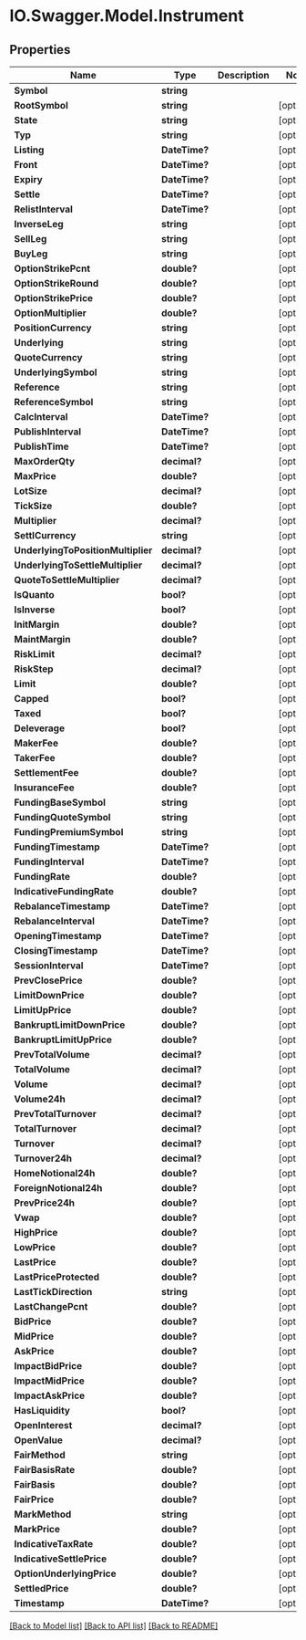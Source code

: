 # IO.Swagger.Model.Instrument
## Properties

Name | Type | Description | Notes
------------ | ------------- | ------------- | -------------
**Symbol** | **string** |  | 
**RootSymbol** | **string** |  | [optional] 
**State** | **string** |  | [optional] 
**Typ** | **string** |  | [optional] 
**Listing** | **DateTime?** |  | [optional] 
**Front** | **DateTime?** |  | [optional] 
**Expiry** | **DateTime?** |  | [optional] 
**Settle** | **DateTime?** |  | [optional] 
**RelistInterval** | **DateTime?** |  | [optional] 
**InverseLeg** | **string** |  | [optional] 
**SellLeg** | **string** |  | [optional] 
**BuyLeg** | **string** |  | [optional] 
**OptionStrikePcnt** | **double?** |  | [optional] 
**OptionStrikeRound** | **double?** |  | [optional] 
**OptionStrikePrice** | **double?** |  | [optional] 
**OptionMultiplier** | **double?** |  | [optional] 
**PositionCurrency** | **string** |  | [optional] 
**Underlying** | **string** |  | [optional] 
**QuoteCurrency** | **string** |  | [optional] 
**UnderlyingSymbol** | **string** |  | [optional] 
**Reference** | **string** |  | [optional] 
**ReferenceSymbol** | **string** |  | [optional] 
**CalcInterval** | **DateTime?** |  | [optional] 
**PublishInterval** | **DateTime?** |  | [optional] 
**PublishTime** | **DateTime?** |  | [optional] 
**MaxOrderQty** | **decimal?** |  | [optional] 
**MaxPrice** | **double?** |  | [optional] 
**LotSize** | **decimal?** |  | [optional] 
**TickSize** | **double?** |  | [optional] 
**Multiplier** | **decimal?** |  | [optional] 
**SettlCurrency** | **string** |  | [optional] 
**UnderlyingToPositionMultiplier** | **decimal?** |  | [optional] 
**UnderlyingToSettleMultiplier** | **decimal?** |  | [optional] 
**QuoteToSettleMultiplier** | **decimal?** |  | [optional] 
**IsQuanto** | **bool?** |  | [optional] 
**IsInverse** | **bool?** |  | [optional] 
**InitMargin** | **double?** |  | [optional] 
**MaintMargin** | **double?** |  | [optional] 
**RiskLimit** | **decimal?** |  | [optional] 
**RiskStep** | **decimal?** |  | [optional] 
**Limit** | **double?** |  | [optional] 
**Capped** | **bool?** |  | [optional] 
**Taxed** | **bool?** |  | [optional] 
**Deleverage** | **bool?** |  | [optional] 
**MakerFee** | **double?** |  | [optional] 
**TakerFee** | **double?** |  | [optional] 
**SettlementFee** | **double?** |  | [optional] 
**InsuranceFee** | **double?** |  | [optional] 
**FundingBaseSymbol** | **string** |  | [optional] 
**FundingQuoteSymbol** | **string** |  | [optional] 
**FundingPremiumSymbol** | **string** |  | [optional] 
**FundingTimestamp** | **DateTime?** |  | [optional] 
**FundingInterval** | **DateTime?** |  | [optional] 
**FundingRate** | **double?** |  | [optional] 
**IndicativeFundingRate** | **double?** |  | [optional] 
**RebalanceTimestamp** | **DateTime?** |  | [optional] 
**RebalanceInterval** | **DateTime?** |  | [optional] 
**OpeningTimestamp** | **DateTime?** |  | [optional] 
**ClosingTimestamp** | **DateTime?** |  | [optional] 
**SessionInterval** | **DateTime?** |  | [optional] 
**PrevClosePrice** | **double?** |  | [optional] 
**LimitDownPrice** | **double?** |  | [optional] 
**LimitUpPrice** | **double?** |  | [optional] 
**BankruptLimitDownPrice** | **double?** |  | [optional] 
**BankruptLimitUpPrice** | **double?** |  | [optional] 
**PrevTotalVolume** | **decimal?** |  | [optional] 
**TotalVolume** | **decimal?** |  | [optional] 
**Volume** | **decimal?** |  | [optional] 
**Volume24h** | **decimal?** |  | [optional] 
**PrevTotalTurnover** | **decimal?** |  | [optional] 
**TotalTurnover** | **decimal?** |  | [optional] 
**Turnover** | **decimal?** |  | [optional] 
**Turnover24h** | **decimal?** |  | [optional] 
**HomeNotional24h** | **double?** |  | [optional] 
**ForeignNotional24h** | **double?** |  | [optional] 
**PrevPrice24h** | **double?** |  | [optional] 
**Vwap** | **double?** |  | [optional] 
**HighPrice** | **double?** |  | [optional] 
**LowPrice** | **double?** |  | [optional] 
**LastPrice** | **double?** |  | [optional] 
**LastPriceProtected** | **double?** |  | [optional] 
**LastTickDirection** | **string** |  | [optional] 
**LastChangePcnt** | **double?** |  | [optional] 
**BidPrice** | **double?** |  | [optional] 
**MidPrice** | **double?** |  | [optional] 
**AskPrice** | **double?** |  | [optional] 
**ImpactBidPrice** | **double?** |  | [optional] 
**ImpactMidPrice** | **double?** |  | [optional] 
**ImpactAskPrice** | **double?** |  | [optional] 
**HasLiquidity** | **bool?** |  | [optional] 
**OpenInterest** | **decimal?** |  | [optional] 
**OpenValue** | **decimal?** |  | [optional] 
**FairMethod** | **string** |  | [optional] 
**FairBasisRate** | **double?** |  | [optional] 
**FairBasis** | **double?** |  | [optional] 
**FairPrice** | **double?** |  | [optional] 
**MarkMethod** | **string** |  | [optional] 
**MarkPrice** | **double?** |  | [optional] 
**IndicativeTaxRate** | **double?** |  | [optional] 
**IndicativeSettlePrice** | **double?** |  | [optional] 
**OptionUnderlyingPrice** | **double?** |  | [optional] 
**SettledPrice** | **double?** |  | [optional] 
**Timestamp** | **DateTime?** |  | [optional] 

[[Back to Model list]](../README.md#documentation-for-models) [[Back to API list]](../README.md#documentation-for-api-endpoints) [[Back to README]](../README.md)

